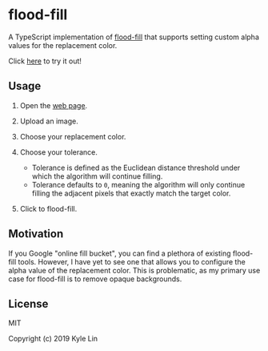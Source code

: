 # flood-fill

A TypeScript implementation of [flood-fill](https://en.wikipedia.org/wiki/Flood_fill) that supports setting custom alpha values for the replacement color.

Click [here](https://kylejlin.github.io/flood-fill) to try it out!

## Usage

1. Open the [web page](https://kylejlin.github.io/flood-fill).
2. Upload an image.
3. Choose your replacement color.
4. Choose your tolerance.

   - Tolerance is defined as the Euclidean distance threshold under which the algorithm will continue filling.
   - Tolerance defaults to `0`, meaning the algorithm will only continue filling the adjacent pixels that exactly match the target color.

5. Click to flood-fill.

## Motivation

If you Google "online fill bucket", you can find a plethora of existing flood-fill tools.
However, I have yet to see one that allows you to configure the alpha value of the replacement color.
This is problematic, as my primary use case for flood-fill is to remove opaque backgrounds.

## License

MIT

Copyright (c) 2019 Kyle Lin
